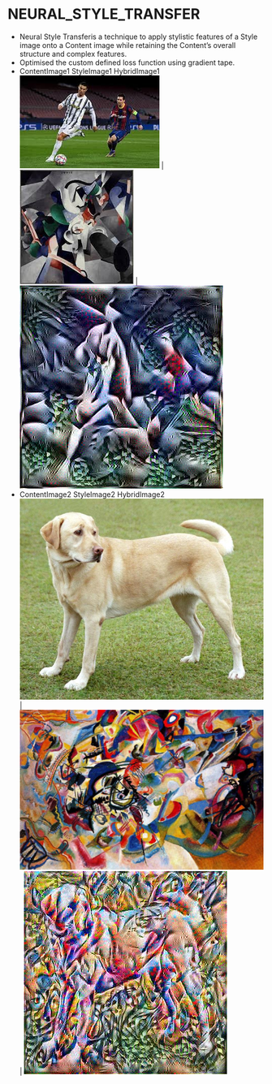 # NEURAL_STYLE_TRANSFER

* Neural Style Transferis a technique to apply stylistic features of a Style image onto a Content image while retaining the Content’s overall structure and complex features.
* Optimised the custom defined loss function using gradient tape.
* ContentImage1   StyleImage1  HybridImage1
![](CONTENT-_1_.jpg) | ![](STYLE-_1_.jpg) | ![](image_02_3750.jpg)
* ContentImage2   StyleImage2  HybridImage2
![](content.jpg) | ![](style.jpg) | ![](Generated_imgae.jpg)
